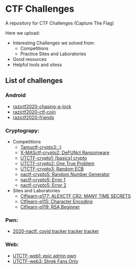 # CTF Challenges
A repository for CTF Challenges (Capture The Flag)

Here we upload:
- Interesting Challenges we solved from:
	- Competitions
	- Practice Sites and Laboratories
- Good resources
- Helpful tools and sitess


## List of challenges
### Android

 - [razictf2020-chasing-a-lock](./android/razictf2020-chasing-a-lock/)
 - [razictf2020-ctf-coin](./android/razictf2020-ctf-coin/)
 - [razictf2020-friends](./android/razictf2020-friends/)

### Cryptograpy:

 - Competitions
	- [Tamuctf-crypto3: :)](./cryptography/tamuctf_\:\)/tamuctf-crypto3.md)
	- [X-MASctf-crypto2: DeFUNct Ransomware](./cryptography/xmasctf_DeFUNct-Ransomware/xmasctf-crypto2.md) 
	- [UTCTF-crypto1: [basics] crypto](./cryptography/utctf_basics-crypto/WRITEUP.md)
	- [UTCTF-crypto2: One True Problem](./cryptography/utctf_One-True-Problem/WRITEUP.md)
	- [UTCTF-crypto3: Random ECB](./cryptography/utctf_Random-ECB/WRITEUP.md)
	- [nactf-crypto5: Random Number Generator](./cryptography/nactf_random-number-generator/WRITEUP.md)
	- [nactf-crypto5: Error 1](./cryptography/nactf_error-1/WRITEUP.md)
	- [nactf-crypto5: Error 2](./cryptography/nactf_error-2/WRITEUP.md)
 - Sites and Laboratories
	- [Ctflearn-p177: ALEXCTF CR2: MANY TIME SECRETS](./cryptography/ctflearn_ALEXCTF-CR2:-MANY-TIME-SECRETS/ctflearn-p177.md)
	- [Ctflearn-p115: Character Encoding](./cryptography/ctflearn_Character-Encoding/ctflearn-p115.md)
	- [Ctflearn-p119: RSA Beginner](./cryptography/ctflearn_RSA-Beginner/ctflearn-p119.md)

### Pwn:
 - [2020-nactf: covid tracker tracker tracker](./pwn/2020-nactf-cttt/)

### Web:

 - [UTCTF-web1: epic admin pwn](./web/epic-admin-pwn/)
 - [UTCTF-web3: Shrek Fans Only](./web/shrek-fans-only/)
